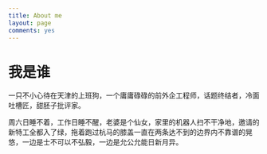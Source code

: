 ```yaml
---
title: About me
layout: page
comments: yes
---
```


# 我是谁

一只不小心待在天津的上班狗，一个庸庸碌碌的前外企工程师，话题终结者，冷面吐槽匠，甜胚子批评家。

周六日睡不着，工作日睡不醒，老婆是个仙女，家里的机器人扫不干净地，邀请的新特工全都入了绿，拖着跑过杭马的膝盖一直在两条达不到的边界内不靠谱的晃悠，一边是士不可以不弘毅，一边是允公允能日新月异。
